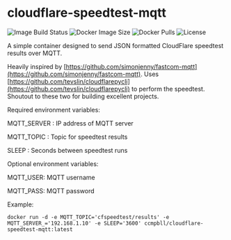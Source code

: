 # cloudflare-speedtest-mqtt
![Image Build Status](https://img.shields.io/github/workflow/status/ccmpbll/cloudflare-speedtest-mqtt/Docker%20Image%20CI?style=flat-square) ![Docker Image Size](https://img.shields.io/docker/image-size/ccmpbll/cloudflare-speedtest-mqtt/latest?style=flat-square) ![Docker Pulls](https://img.shields.io/docker/pulls/ccmpbll/cloudflare-speedtest-mqtt.svg?style=flat-square) ![License](https://img.shields.io/badge/License-GPLv3-blue.svg?style=flat-square)

A simple container designed to send JSON formatted CloudFlare speedtest results over MQTT.

Heavily inspired by [https://github.com/simonjenny/fastcom-mqtt](https://github.com/simonjenny/fastcom-mqtt). Uses [https://github.com/tevslin/cloudflarepycli](https://github.com/tevslin/cloudflarepycli) to perform the speedtest. Shoutout to these two for building excellent projects. 



Required environment variables:

MQTT_SERVER : IP address of MQTT server

MQTT_TOPIC : Topic for speedtest results

SLEEP : Seconds between speedtest runs


Optional environment variables:

MQTT_USER: MQTT username

MQTT_PASS: MQTT password


Example:
```
docker run -d -e MQTT_TOPIC='cfspeedtest/results' -e MQTT_SERVER_='192.168.1.10' -e SLEEP='3600' ccmpbll/cloudflare-speedtest-mqtt:latest
```
